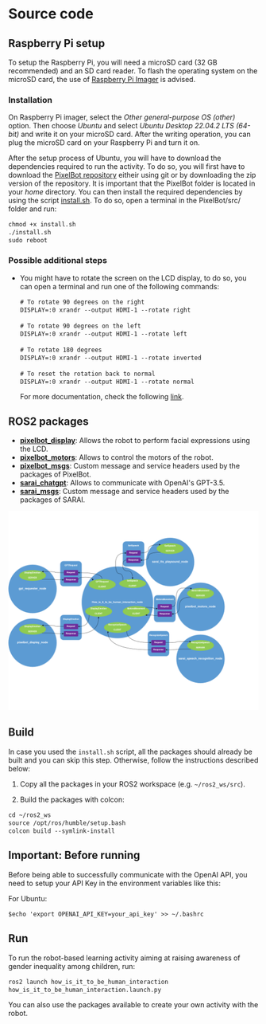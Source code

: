 # Source code

## Raspberry Pi setup

To setup the Raspberry Pi, you will need a microSD card (32 GB recommended) and an SD card reader. To flash the operating system on the microSD card, the use of [Raspberry Pi Imager](https://www.raspberrypi.com/software/) is advised.

### Installation

On Raspberry Pi imager, select the *Other general-purpose OS (other)* option. Then choose *Ubuntu* and select *Ubuntu Desktop 22.04.2 LTS (64-bit)* and write it on your microSD card. After the writing operation, you can plug the microSD card on your Raspberry Pi and turn it on. 

After the setup process of Ubuntu, you will have to download the dependencies required to run the activity. To do so, you will first have to download the [PixelBot repository](https://github.com/RomainMaure/PixelBot) eitheir using git or by downloading the zip version of the repository. It is important that the PixelBot folder is located in your *home* directory. You can then install the required dependencies by using the script [install.sh](https://github.com/RomainMaure/PixelBot/blob/main/src/install.sh). To do so, open a terminal in the PixelBot/src/ folder and run:

```
chmod +x install.sh
./install.sh
sudo reboot
```

### Possible additional steps

- You might have to rotate the screen on the LCD display, to do so, you can open a terminal and run one of the following commands:
    ```
    # To rotate 90 degrees on the right
    DISPLAY=:0 xrandr --output HDMI-1 --rotate right

    # To rotate 90 degrees on the left
    DISPLAY=:0 xrandr --output HDMI-1 --rotate left

    # To rotate 180 degrees
    DISPLAY=:0 xrandr --output HDMI-1 --rotate inverted

    # To reset the rotation back to normal
    DISPLAY=:0 xrandr --output HDMI-1 --rotate normal
    ```
    For more documentation, check the following [link](https://linuxhint.com/rotate-screen-in-raspberry-pi/).

## ROS2 packages

- **[pixelbot_display](https://github.com/Revilo1409/HowIsItToBeHuman-Interaction/tree/main/src/pixelbot_display)**: Allows the robot to perform facial expressions using the LCD.
- **[pixelbot_motors](https://github.com/Revilo1409/HowIsItToBeHuman-Interaction/tree/main/src/pixelbot_motors)**: Allows to control the motors of the robot.
- **[pixelbot_msgs](https://github.com/Revilo1409/HowIsItToBeHuman-Interaction/tree/main/src/pixelbot_msgs)**: Custom message and service headers used by the packages of PixelBot.
- **[sarai_chatgpt](https://github.com/Revilo1409/HowIsItToBeHuman-Interaction/tree/main/src/sarai_chatgpt)**: Allows to communicate with OpenAI's GPT-3.5.
- **[sarai_msgs](https://github.com/Revilo1409/HowIsItToBeHuman-Interaction/tree/main/src/sarai_msgs)**: Custom message and service headers used by the packages of SARAI.

<img src="/imgs/Nodes.png">

## Build

In case you used the `install.sh` script, all the packages should already be built and you can skip this step. Otherwise, follow the instructions described below:

1) Copy all the packages in your ROS2 workspace (e.g. `~/ros2_ws/src`).

2) Build the packages with colcon:
```
cd ~/ros2_ws
source /opt/ros/humble/setup.bash
colcon build --symlink-install
```

## Important: Before running
Before being able to successfully communicate with the OpenAI API, you need to setup your API Key in the environment variables like this:

For Ubuntu:
```
$echo 'export OPENAI_API_KEY=your_api_key' >> ~/.bashrc
```

## Run

To run the robot-based learning activity aiming at raising awareness of gender inequality among children, run:
```
ros2 launch how_is_it_to_be_human_interaction how_is_it_to_be_human_interaction.launch.py
```

You can also use the packages available to create your own activity with the robot.